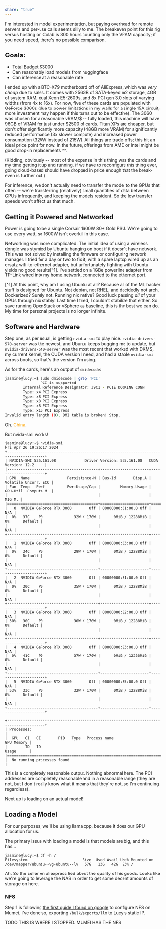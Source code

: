 ```yaml
---
share: "true"
---
```

I'm interested in model experimentation, but paying overhead for remote servers and per-use calls seems silly to me. The breakeven point for this rig versus hosting on Colab is 300 hours counting only the VRAM capacity; if you need speed, there's no possible comparison.

## Goals:
- Total Budget $3000
- Can reasonably load models from huggingface
- Can inference at a reasonable rate

I ended up with a BTC-X79 motherboard off of AliExpress, which was *very cheap* due to sales. It comes with 256GB of SATA-keyed m2 storage, 4GB of system RAM, dual Xeon E5-2609s, and 8x PCI gen 3.0 slots of varying widths (from 4x to 16x). For now, five of these cards are populated with GeForce 3060s (due to power limitations in my walls for a single 15A circuit; more investment may happen if this turns out to be effective). The 3060 was chosen for a reasonable vRAM/$ -- fully loaded, this machine will have 96GB of VRAM for just under $2500 of cards. Titan XPs are cheaper, but don't offer significantly more capacity (48GB more VRAM) for significantly reduced performance (3x slower compute) and increased power consumption (325W instead of 215W). All things are trade-offs; this hit an ideal price point for now. In the future, offerings from AMD or Intel might be good drop-in replacements ^^.

(Kidding, obviously -- most of the expense in this thing was the cards and my time getting it up and running. If we have to reconfigure this thing ever, going cloud-based should have dropped in price enough that the break-even is further out.)

For inference, we don't actually need to transfer the model to the GPUs that often -- we're transferring (relatively) small quantities of data between GPUs infrequently, and keeping the models resident. So the low transfer speeds won't affect us that much.

## Getting it Powered and Networked
Power is going to be a single Corsair 1600W 80+ Gold PSU. We're going to use every watt, so 1600W isn't overkill in this case. 

Networking was more complicated. The initial idea of using a wireless dongle was stymied by Ubuntu hanging on boot if it doesn't have network. This was not solved by installing the firmware or configuring network manager. I tried for a day or two to fix it, with a spare laptop wired up as an ersatz wifi-to-ethernet adapter, but unfortunately fighting with Ubuntu yields no good results[^1]. I've settled on a 1GBe powerline adapter from TP-Link wired into my [home network](home%20network.md), connected to the ethernet port.

[^1] At this point, why am I using Ubuntu at all? Because all of the ML hacker stuff is designed for Ubuntu. Not debian, not RHEL, and decidedly not arch. Dockerized? Surely not. Running nix native? Good luck passing *all* of your GPUs through nix stably! Last time I tried, I couldn't stabilize that either. So save running OpenStack or vSphere as baseline, this is the best we can do. My time for personal projects is no longer infinite.

## Software and Hardware
Step one, as per usual, is getting `nvidia-smi` to play nice. `nvidia-drivers-570-server` was the newest, and Ubuntu keeps bugging me to update, but `nvidia-drivers-540-server` was the most recent that worked with DKMS, my current kernel, the CUDA version I need, and had a stable `nvidia-smi` across boots, so that's the version I'm using.

As for the cards, here's an output of `dmidecode`:
```bash
jasmine@lucy:~$ sudo dmidecode | grep 'PCI'
                PCI is supported
        Internal Reference Designator: J9C1 - PCIE DOCKING CONN
        Type: x4 PCI Express
        Type: x8 PCI Express
        Type: x8 PCI Express
        Type: x8 PCI Express
        Type: x16 PCI Express
Invalid entry length (0). DMI table is broken! Stop.
```

Oh. <span style="color: orange;">China</span>.

But nvida-smi works!
```shell
jasmine@lucy:~$ nvidia-smi
Fri Apr 26 19:26:17 2024
+---------------------------------------------------------------------------------------+
| NVIDIA-SMI 535.161.08             Driver Version: 535.161.08   CUDA Version: 12.2     |
|-----------------------------------------+----------------------+----------------------+
| GPU  Name                 Persistence-M | Bus-Id        Disp.A | Volatile Uncorr. ECC |
| Fan  Temp   Perf          Pwr:Usage/Cap |         Memory-Usage | GPU-Util  Compute M. |
|                                         |                      |               MIG M. |
|=========================================+======================+======================|
|   0  NVIDIA GeForce RTX 3060        Off | 00000000:01:00.0 Off |                  N/A |
|  0%   37C    P0              32W / 170W |      0MiB / 12288MiB |      0%      Default |
|                                         |                      |                  N/A |
+-----------------------------------------+----------------------+----------------------+
|   1  NVIDIA GeForce RTX 3060        Off | 00000000:03:00.0 Off |                  N/A |
|  0%   34C    P0              29W / 170W |      0MiB / 12288MiB |      0%      Default |
|                                         |                      |                  N/A |
+-----------------------------------------+----------------------+----------------------+
|   2  NVIDIA GeForce RTX 3060        Off | 00000000:81:00.0 Off |                  N/A |
|  0%   30C    P0              35W / 170W |      0MiB / 12288MiB |      0%      Default |
|                                         |                      |                  N/A |
+-----------------------------------------+----------------------+----------------------+
|   3  NVIDIA GeForce RTX 3060        Off | 00000000:82:00.0 Off |                  N/A |
| 30%   30C    P0              30W / 170W |      0MiB / 12288MiB |      0%      Default |
|                                         |                      |                  N/A |
+-----------------------------------------+----------------------+----------------------+
|   4  NVIDIA GeForce RTX 3060        Off | 00000000:83:00.0 Off |                  N/A |
|  0%   41C    P0              37W / 170W |      0MiB / 12288MiB |      0%      Default |
|                                         |                      |                  N/A |
+-----------------------------------------+----------------------+----------------------+
|   5  NVIDIA GeForce RTX 3060        Off | 00000000:85:00.0 Off |                  N/A |
| 53%   33C    P0              32W / 170W |      0MiB / 12288MiB |      0%      Default |
|                                         |                      |                  N/A |
+-----------------------------------------+----------------------+----------------------+

+---------------------------------------------------------------------------------------+
| Processes:                                                                            |
|  GPU   GI   CI        PID   Type   Process name                            GPU Memory |
|        ID   ID                                                             Usage      |
|=======================================================================================|
|  No running processes found                                                           |

```

This is a completely reasonable output. Nothing abnormal here. The PCI addresses are completely reasonable and in a reasonable range (they are not, but I don't really know what it means that they're not, so I'm continuing regardless).

Next up is loading on an actual model!

## Loading a Model
For our purposes, we'll be using llama.cpp, because it does our GPU allocation for us.

The primary issue with loading a model is that models are big, and this has...
```shell
jasmine@lucy:~$ df -h /
Filesystem                         Size  Used Avail Use% Mounted on
/dev/mapper/ubuntu--vg-ubuntu--lv   57G   13G   42G  23% /
```
Ah. So the seller on aliexpress lied about the quality of his goods. Looks like we're going to leverage the NAS in order to get some decent amounts of storage on here.
### NFS
Step 1 is following [the first guide I found on google](https://linuxconfig.org/how-to-configure-nfs-on-linux) to configure NFS on Mumei. I've done so, exporting `/bulk/exports/llm` to Lucy's static IP.

TODO THIS IS WHERE I STOPPED. MUMEI HAS THE NFS
